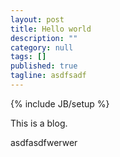 ```yaml
---
layout: post
title: Hello world
description: ""
category: null
tags: []
published: true
tagline: asdfsadf
---
```

{% include JB/setup %}

This is a blog.


asdfasdfwerwer